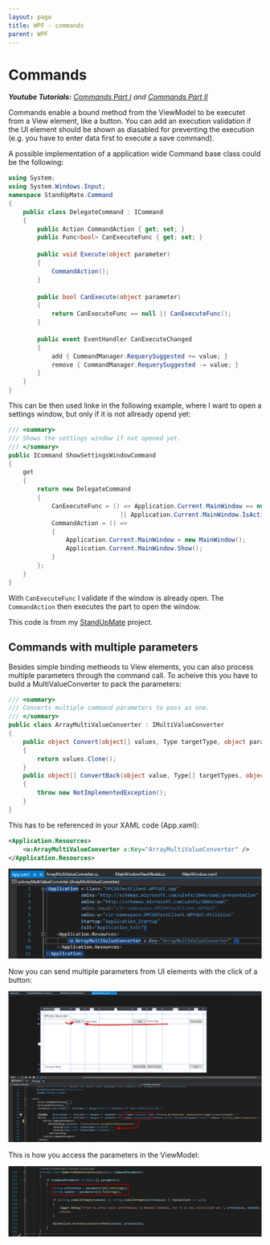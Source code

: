 ```yaml
---
layout: page
title: WPF - commands
parent: WPF
---
```


# Commands

***Youtube Tutorials:** [Commands Part I](https://www.youtube.com/watch?v=HDSRG7GvPbo) and [Commands Part II](https://www.youtube.com/watch?v=8WfD2cFRymM)*

Commands enable a bound method from the ViewModel to be executet from a View element, like a button. You can add an execution validation if the UI element should be shown as diasabled for preventing the execution (e.g. you have to enter data first to execute a save command). 

A possible implementation of a application wide Command base class could be the following:

```csharp
using System;
using System.Windows.Input;
namespace StandUpMate.Command
{
    public class DelegateCommand : ICommand
    {
        public Action CommandAction { get; set; }
        public Func<bool> CanExecuteFunc { get; set; }

        public void Execute(object parameter)
        {
            CommandAction();
        }

        public bool CanExecute(object parameter)
        {
            return CanExecuteFunc == null || CanExecuteFunc();
        }

        public event EventHandler CanExecuteChanged
        {
            add { CommandManager.RequerySuggested += value; }
            remove { CommandManager.RequerySuggested -= value; }
        }
    }
}
```

This can be then used linke in the following example, where I want to open a settings window, but only if it is not allready opend yet:

```csharp
/// <summary>
/// Shows the settings window if not opened yet.
/// </summary>
public ICommand ShowSettingsWindowCommand
{
    get
    {
        return new DelegateCommand
        {
            CanExecuteFunc = () => Application.Current.MainWindow == null 
	                           || Application.Current.MainWindow.IsActive == false,
            CommandAction = () =>
            {
                Application.Current.MainWindow = new MainWindow();
                Application.Current.MainWindow.Show();
            }
        };
    }
}
```
With `CanExecuteFunc` I validate if the window is already open. The `CommandAction` then executes the part to open the window.

This code is from my [StandUpMate](https://github.com/Skjoldrun/StandUpMate) project.


## Commands with multiple parameters

Besides simple binding metheods to View elements, you can also process multiple parameters through the command call. To acheive this you have to build a MultiValueConverter to pack the parameters:

```csharp
/// <summary>
/// Converts multiple command parameters to pass as one.
/// </summary>
public class ArrayMultiValueConverter : IMultiValueConverter
{
    public object Convert(object[] values, Type targetType, object parameter, CultureInfo culture)
    {
        return values.Clone();
    }
    public object[] ConvertBack(object value, Type[] targetTypes, object parameter, CultureInfo culture)
    {
        throw new NotImplementedException();
    }
}
```

This has to be referenced in your XAML code (App.xaml):

```xml
<Application.Resources>
    <u:ArrayMultiValueConverter x:Key="ArrayMultiValueConverter" />
</Application.Resources>
```

[![ArrayMultiValueConverter refference in XAML](/assets/images/coding/wpf/commands/ArrayMultiValueConverter-reference.png)](/assets/images/coding/wpf/commands/ArrayMultiValueConverter-reference.png)

Now you can send multiple parameters from UI elements with the click of a button:

[![ArrayMultiValueConverter refference in XAML](/assets/images/coding/wpf/commands/example-view.png)](/assets/images/coding/wpf/commands/example-view.png)

This is how you access the parameters in the ViewModel:

[![ArrayMultiValueConverter refference in XAML](/assets/images/coding/wpf/commands/access-param-ViewModel.png)](/assets/images/coding/wpf/commands/access-param-ViewModel.png)
